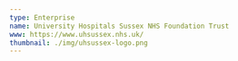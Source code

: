 ```yaml
---
type: Enterprise
name: University Hospitals Sussex NHS Foundation Trust
www: https://www.uhsussex.nhs.uk/
thumbnail: ./img/uhsussex-logo.png
--- 
```

